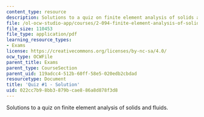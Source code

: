 ```yaml
---
content_type: resource
description: Solutions to a quiz on finite element analysis of solids and fluids.
file: /ol-ocw-studio-app/courses/2-094-finite-element-analysis-of-solids-and-fluids-ii-spring-2011/022cc7b98bb3879bcae886a8d878f3d8_MIT2_094S11_quiz1_sol.pdf
file_size: 110453
file_type: application/pdf
learning_resource_types:
- Exams
license: https://creativecommons.org/licenses/by-nc-sa/4.0/
ocw_type: OCWFile
parent_title: Exams
parent_type: CourseSection
parent_uid: 119adcc4-512b-60ff-58e5-020edb2cbdad
resourcetype: Document
title: 'Quiz #1 - Solution'
uid: 022cc7b9-8bb3-879b-cae8-86a8d878f3d8
---
```

Solutions to a quiz on finite element analysis of solids and fluids.